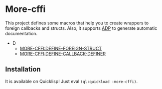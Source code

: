 <h1 id="header:ADP:HEADERTAG0">More-cffi</h1>

This project defines some macros that help you to create wrappers to foreign callbacks and structs\. Also\, it supports [ADP](https://github.com/Hectarea1996/adp) to generate automatic documentation\.

* D
  * <a href="/docs/mcffi-api.md#function:MORE-CFFI:DEFINE-FOREIGN-STRUCT">MORE-CFFI:DEFINE-FOREIGN-STRUCT</a>
  * <a href="/docs/mcffi-api.md#function:MORE-CFFI:DEFINE-CALLBACK-DEFINER">MORE-CFFI:DEFINE-CALLBACK-DEFINER</a>

<h2 id="header:ADP:HEADERTAG1">Installation</h2>

It is available on Quicklisp\! Just eval ``` (ql:quickload :more-cffi) ```\.

